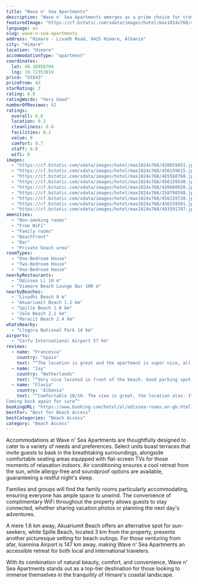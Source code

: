 ```yaml
---
title: "Wave n' Sea Apartments"
description: "Wave n' Sea Apartments emerges as a prime choice for travelers seeking a serene beachfront escape in Himare, positioned merely steps away from the pristine Livadhi Beach."
featuredImage: "https://cf.bstatic.com/xdata/images/hotel/max1024x768/420659451.jpg?k=ac37c3f977b17db2b621e6c778266c66ff80b181830872953802ab9002825b62&o=&hp=1"
language: en
slug: wave-n-sea-apartments
address: "Himare - Livadh Road, 9425 Himare, Albania"
city: "Himare"
location: "Himare"
accommodationType: "apartment"
coordinates:
  lat: 40.10958704
  lng: 19.72353019
price: "US$43"
priceFrom: 43
starRating: 3
rating: 8.8
ratingWords: "Very Good"
numberOfReviews: 42
ratings:
  overall: 8.8
  location: 9.3
  cleanliness: 8.8
  facilities: 8.2
  value: 9
  comfort: 8.7
  staff: 8.8
  wifi: 0
images:
  - "https://cf.bstatic.com/xdata/images/hotel/max1024x768/420659451.jpg?k=ac37c3f977b17db2b621e6c778266c66ff80b181830872953802ab9002825b62&o=&hp=1"
  - "https://cf.bstatic.com/xdata/images/hotel/max1024x768/456159615.jpg?k=6685f459718bf340557d728ddc84402319ca7c4e9c8919b542999efb89444c25&o=&hp=1"
  - "https://cf.bstatic.com/xdata/images/hotel/max1024x768/465568768.jpg?k=3a629f2dc0d50c2d323af153610a7550ea862f6336d3063d42d1830c17f215c2&o=&hp=1"
  - "https://cf.bstatic.com/xdata/images/hotel/max1024x768/456159540.jpg?k=7d73a1736971e1269424542941d8b278a6ae6c5fd5fc2f28c0d4316f75ee95e8&o=&hp=1"
  - "https://cf.bstatic.com/xdata/images/hotel/max1024x768/420660920.jpg?k=a79e728522492d853d1fe20dfa0f71f3d0e5b52bb81c2b2aae352b8d6cb8eac1&o=&hp=1"
  - "https://cf.bstatic.com/xdata/images/hotel/max1024x768/258798598.jpg?k=3e5998ffa75d148a7e8834d8a9091704a19283868c9974ceea943fe1d8ef0b99&o=&hp=1"
  - "https://cf.bstatic.com/xdata/images/hotel/max1024x768/456159728.jpg?k=25bee7c5e54faa7f8a7ac6b48de124baf22a15b5ed475e4fcae34aa2d5b3ca1b&o=&hp=1"
  - "https://cf.bstatic.com/xdata/images/hotel/max1024x768/456159501.jpg?k=76697b154fbe3c6c840a81754f69ee6251c0d5315ca44511ab8447b4ad89aa09&o=&hp=1"
  - "https://cf.bstatic.com/xdata/images/hotel/max1024x768/493591707.jpg?k=4a9d7110b41d6c45f8cac3e2490b06eb66f4a76d77d27473b6f10258f8cbe348&o=&hp=1"
amenities:
  - "Non-smoking rooms"
  - "Free WiFi"
  - "Family rooms"
  - "Beachfront"
  - "Bar"
  - "Private beach area"
roomTypes:
  - "One-Bedroom House"
  - "Two-Bedroom House"
  - "One-Bedroom House"
nearbyRestaurants:
  - "Odissea Li 10 m"
  - "Viamare Beach Lounge Bar 100 m"
nearbyBeaches:
  - "Livadhi Beach 0 m"
  - "Akuariumit Beach 1.1 km"
  - "Spille Beach 1.8 km"
  - "Jale Beach 2.1 km"
  - "Maracit Beach 2.4 km"
whatsNearby:
  - "Llogora National Park 14 km"
airports:
  - "Corfu International Airport 57 km"
reviews:
  - name: "Francesca"
    country: "Spain"
    text: "“The location is great and the apartment is super nice, all perfect. Recommended”"
  - name: "Jay"
    country: "Netherlands"
    text: "“Very nice located in front of the beach. Good parking spot available.”"
  - name: "Flavia"
    country: "Albania"
    text: "“Comfortable 10/10. The view is great, the location also. It is only 50m far from beach. You have all you need inside dhe apartment, and also outside such as bar, restaurants, markets, parking, beach-beds. Highly recommend.
Coming back again for sure”"
bookingURL: "https://www.booking.com/hotel/al/odissea-rooms.en-gb.html?aid=8035640"
bestFor: "Best for Beach Access"
bestCategories: "Beach Access"
category: "Beach Access"
---
```


Accommodations at Wave n' Sea Apartments are thoughtfully designed to cater to a variety of needs and preferences. Select units boast terraces that invite guests to bask in the breathtaking surroundings, alongside comfortable seating areas equipped with flat-screen TVs for those moments of relaxation indoors. Air conditioning ensures a cool retreat from the sun, while allergy-free and soundproof options are available, guaranteeing a restful night's sleep.

Families and groups will find the family rooms particularly accommodating, ensuring everyone has ample space to unwind. The convenience of complimentary WiFi throughout the property allows guests to stay connected, whether sharing vacation photos or planning the next day's adventures.

A mere 1.6 km away, Akuariumit Beach offers an alternative spot for sun-seekers, while Spille Beach, located 3 km from the property, presents another picturesque setting for beach outings. For those venturing from afar, Ioannina Airport is 147 km away, making Wave n' Sea Apartments an accessible retreat for both local and international travelers.

With its combination of natural beauty, comfort, and convenience, Wave n' Sea Apartments stands out as a top-tier destination for those looking to immerse themselves in the tranquility of Himare's coastal landscape.